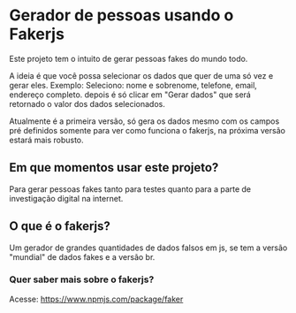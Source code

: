 # Gerador de pessoas usando o Fakerjs

Este projeto tem o intuito de gerar pessoas fakes do mundo todo.

A ideia é que você possa selecionar os dados que quer de uma só vez e gerar eles. Exemplo: Seleciono: nome e sobrenome, telefone, email, endereço completo. depois é só clicar em "Gerar dados" que será retornado o valor dos dados selecionados.

Atualmente é a primeira versão, só gera os dados mesmo com os campos pré definidos somente para ver como funciona o fakerjs, na próxima versão estará mais robusto.

## Em que momentos usar este projeto?
Para gerar pessoas fakes tanto para testes quanto para a parte de investigação digital na internet.

## O que é o fakerjs?
Um gerador de grandes quantidades de dados falsos em js, se tem a versão "mundial" de dados fakes e a versão br.

### Quer saber mais sobre o fakerjs?
Acesse: https://www.npmjs.com/package/faker
